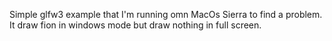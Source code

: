 Simple glfw3 example that I'm running omn MacOs Sierra to find a problem. It draw fion in windows mode but draw nothing in full screen.